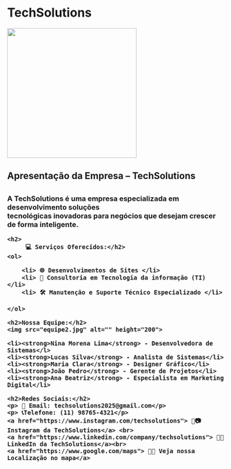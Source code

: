<!DOCTYPE html>
<html lang="en">
<head>
    <meta charset="UTF-8">
    <meta name="viewport" content="width=device-width, initial-scale=1.0">
    <title>Document</title>
</head>
<body>
    <h1>TechSolutions</h1>
   <img src="img/3d04e7ca-7322-4919-9408-698b8331ca87.png" alt=""  height="300">
    <h2>Apresentação da Empresa – TechSolutions <h2>
        <h3>A TechSolutions é uma empresa especializada em desenvolvimento  soluções <br>  tecnológicas inovadoras para negócios que desejam crescer de forma inteligente.

    <h2> 
         💻 Serviços Oferecidos:</h2>
    <ol>

        <li> 🌐 Desenvolvimentos de Sites </li>
        <li> 🧠 Consultoria em Tecnologia da informação (TI) </li>
        <li> 🛠️ Manutenção e Suporte Técnico Especializado </li>

    </ol>

    <h2>Nossa Equipe:</h2>
    <img src="equipe2.jpg" alt="" height="200">

    <li><strong>Nina Morena Lima</strong> - Desenvolvedora de Sistemas</l>
    <li><strong>Lucas Silva</strong> - Analista de Sistemas</li>
    <li><strong>Maria Clara</strong> - Designer Gráfico</li>
    <li><strong>João Pedro</strong> - Gerente de Projetos</li>
    <li><strong>Ana Beatriz</strong> - Especialista em Marketing Digital</li>

    <h2>Redes Sociais:</h2>
    <p> 📧 Email: techsolutions2025@gmail.com</p>
    <p> 📞Telefone: (11) 98765-4321</p>
    <a href="https://www.instagram.com/techsolutions"> 🔗📷  Instagram da TechSolutions</a> <br>
    <a href="https://www.linkedin.com/company/techsolutions"> 🔗💼 LinkedIn da TechSolutions</a><br>
    <a href="https://www.google.com/maps"> 🔗📍 Veja nossa Localização no mapa</a>
